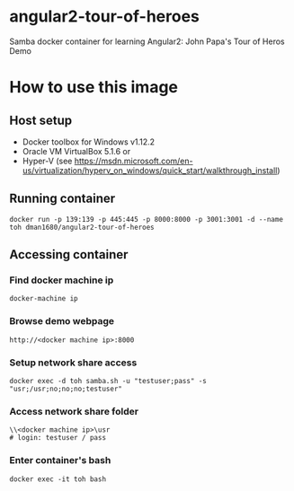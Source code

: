 # angular2-tour-of-heroes

Samba docker container for learning Angular2: John Papa's Tour of Heros Demo

# How to use this image
## Host setup
- Docker toolbox for Windows v1.12.2
- Oracle VM VirtualBox 5.1.6 
or 
- Hyper-V (see https://msdn.microsoft.com/en-us/virtualization/hyperv_on_windows/quick_start/walkthrough_install)

## Running container

    docker run -p 139:139 -p 445:445 -p 8000:8000 -p 3001:3001 -d --name toh dman1680/angular2-tour-of-heroes
        
## Accessing container
### Find docker machine ip

    docker-machine ip

### Browse demo webpage
    
    http://<docker machine ip>:8000

### Setup network share access

    docker exec -d toh samba.sh -u "testuser;pass" -s "usr;/usr;no;no;no;testuser"

### Access network share folder
    
    \\<docker machine ip>\usr
    # login: testuser / pass

### Enter container's bash
    
    docker exec -it toh bash
